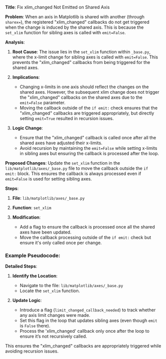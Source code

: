 **Title**: Fix xlim_changed Not Emitted on Shared Axis

**Problem**:
When an axis in Matplotlib is shared with another (through `sharex=`), the registered "xlim_changed" callbacks do not get triggered when the change is induced by the shared axis. This is because the `set_xlim` function for sibling axes is called with `emit=False`.

**Analysis**:
1. **Root Cause**:
   The issue lies in the `set_xlim` function within `_base.py`, where the x-limit change for sibling axes is called with `emit=False`. This prevents the "xlim_changed" callbacks from being triggered for the shared axes.
   
2. **Implications**:
   - Changing x-limits in one axis should reflect the changes on the shared axes. However, the subsequent xlim change does not trigger the "xlim_changed" callbacks on the shared axes due to the `emit=False` parameter.
   - Moving the callback outside of the `if emit:` check ensures that the "xlim_changed" callbacks are triggered appropriately, but directly setting `emit=True` resulted in recursion issues.

3. **Logic Change**:
   - Ensure that the "xlim_changed" callback is called once after all the shared axes have adjusted their x-limits.
   - Avoid recursion by maintaining the `emit=False` while setting x-limits in sibling axes but ensuring the callback is processed after the loop.

**Proposed Changes**:
Update the `set_xlim` function in the `lib/matplotlib/axes/_base.py` file to move the callback outside the `if emit:` block. This ensures the callback is always processed even if `emit=False` is used for setting sibling axes.

**Steps**:
1. **File**: `lib/matplotlib/axes/_base.py`
   
2. **Function**: `set_xlim`

3. **Modification**:
   - Add a flag to ensure the callback is processed once all the shared axes have been updated.
   - Move the callback processing outside of the `if emit:` check but ensure it's only called once per change.

### Example Pseudocode:


**Detailed Steps**:
1. **Identify the Location**:
   - Navigate to the file: `lib/matplotlib/axes/_base.py`
   - Locate the `set_xlim` function.

2. **Update Logic**:
   - Introduce a flag (`limit_changed_callback_needed`) to track whether any axis limit changes were made.
   - Set this flag in the loop that updates sibling axes (even though `emit` is `False` there).
   - Process the 'xlim_changed' callback only once after the loop to ensure it’s not recursively called.

This ensures the "xlim_changed" callbacks are appropriately triggered while avoiding recursion issues.